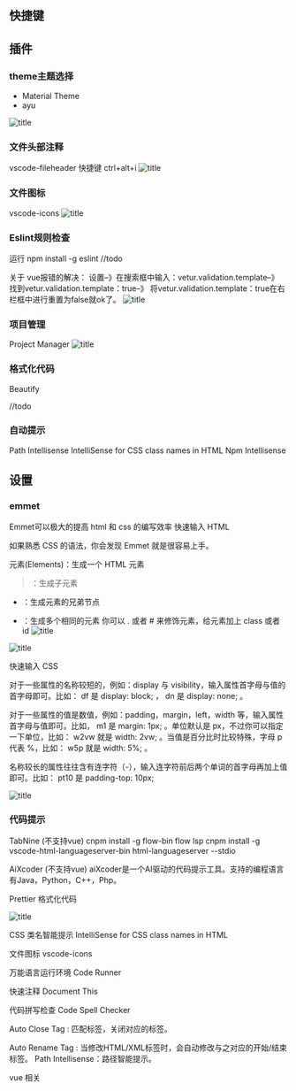
## 快捷键




## 插件

### theme主题选择
- Material Theme
- ayu

![title](https://i.loli.net/2019/10/25/9MbAcSnYfDRQ871.png)
	
### 文件头部注释
vscode-fileheader  快捷键 ctrl+alt+i
![title](https://i.loli.net/2019/10/25/rc2vkjewdCi1aUB.png)


### 文件图标
vscode-icons
![title](https://i.loli.net/2019/10/25/wUxogyPrvQJFnjS.png)



### Eslint规则检查

运行 npm install -g eslint 
//todo


关于 vue报错的解决：
设置–》在搜索框中输入：vetur.validation.template–》
找到vetur.validation.template：true–》
将vetur.validation.template：true在右栏框中进行重置为false就ok了。 
![title](https://i.loli.net/2019/10/25/GkzQu8KayXUlZ9f.png)


### 项目管理
Project Manager
![title](https://i.loli.net/2019/10/25/U7sQPymTdSjZY5c.png)


### 格式化代码
Beautify

//todo


### 自动提示
Path Intellisense
IntelliSense for CSS class names in HTML
Npm Intellisense






## 设置

### emmet
Emmet可以极大的提高 html 和 css 的编写效率
快速输入 HTML

如果熟悉 CSS 的语法，你会发现 Emmet 就是很容易上手。

元素(Elements)：生成一个 HTML 元素
> ：生成子元素
+ ：生成元素的兄弟节点
* ：生成多个相同的元素
你可以 . 或者 # 来修饰元素，给元素加上 class 或者 id
![title](https://i.loli.net/2019/10/30/NLAU8XYdzh3G52F.png)


![title](https://i.loli.net/2019/10/25/eH8lWXvGa1uhNRJ.png)

快速输入 CSS

对于一些属性的名称较短的，例如：display 与 visibility，输入属性首字母与值的首字母即可。比如： df 是 display: block; ， dn 是 display: none; 。

对于一些属性的值是数值，例如：padding，margin，left，width 等，输入属性首字母与值即可。比如， m1 是 margin: 1px; 。单位默认是 px，不过你可以指定一下单位，比如： w2vw 就是 width: 2vw; 。当值是百分比时比较特殊，字母 p 代表 %，比如： w5p 就是 width: 5%; 。

名称较长的属性往往含有连字符（-），输入连字符前后两个单词的首字母再加上值即可。比如： pt10 是 padding-top: 10px; 

![title](https://i.loli.net/2019/10/30/gMHD56LG8o4QnrI.png)


### 代码提示

TabNine  (不支持vue)
cnpm  install -g flow-bin flow lsp
cnpm install -g vscode-html-languageserver-bin html-languageserver --stdio



AiXcoder  (不支持vue)
aiXcoder是一个AI驱动的代码提示工具。支持的编程语言有Java，Python，C++，Php。



Prettier 格式化代码

![title](https://i.loli.net/2019/10/30/lknOAvwWYs3cV2E.png)


CSS 类名智能提示
IntelliSense for CSS class names in HTML


文件图标 vscode-icons

万能语言运行环境 Code Runner

快速注释 Document This

代码拼写检查 Code Spell Checker

Auto Close Tag : 匹配标签，关闭对应的标签。

Auto Rename Tag : 当修改HTML/XML标签时，会自动修改与之对应的开始/结束标签。
Path Intellisense：路径智能提示。





vue 相关




